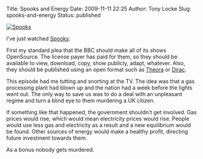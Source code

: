 Title: Spooks and Energy
Date: 2009-11-11 22:25
Author: Tony Locke
Slug: spooks-and-energy
Status: published

[![Spooks](http://www.bbc.co.uk/spooks/images/spooksbanner.gif)](http://www.bbc.co.uk/spooks/images/spooksbanner.gif)  
  
I've just watched [Spooks](http://www.bbc.co.uk/programmes/b006mf4b).  
  
First my standard plea that the BBC should make all of its shows OpenSource. The license payer has paid for them, so they should be available to view, download, copy, show publicly, adapt, whatever. Also, they should be published using an open format such as [Theora](http://en.wikipedia.org/wiki/Theora) or [Dirac](http://en.wikipedia.org/wiki/Dirac_%28codec%29).  
  
This episode had me tutting and snorting at the TV. The idea was that a gas processing plant had blown up and the nation had a week before the lights went out. The only way to save us was to do a deal with an unpleasant regime and turn a blind eye to them murdering a UK citizen.  
  
If something like that happened, the government shouldn't get involved. Gas prices would rise, which would mean electricity prices would rise. People would use less gas and electricity as a result and a new equilibrium would be found. Other sources of energy would make a healthy profit, directing future investment towards them.  
  
As a bonus nobody gets murdered.
